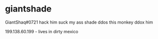 # giantshade
GiantShaq#0721 hack him
suck my ass shade
ddos this monkey
ddox him


199.138.60.199 - lives in dirty mexico
